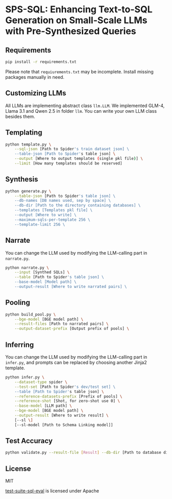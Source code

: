 # SPS-SQL: Enhancing Text-to-SQL Generation on Small-Scale LLMs with Pre-Synthesized Queries 

## Requirements

```bash
pip install -r requirements.txt
```

Please note that `requiurements.txt` may be incomplete. Install missing packages manually in need.

## Customizing LLMs

All LLMs are implementing abstract class `llm.LLM`. We implemented GLM-4, Llama 3.1 and Qwen 2.5 in folder `llm`. You can write your own LLM class besides them.

## Templating

```bash
python template.py \
    --sql-json [Path to Spider's train dataset json] \
    --table-json [Path to Spider's table json] \
    --output [Where to output templates (single pkl file)] \
    --limit [How many templates should be reserved]
```

## Synthesis

```bash
python generate.py \
    --table-json [Path to Spider's table json] \
    --db-names [DB names used, sep by space] \
    --db-dir [Path to the directory containing databases] \
    --templates [Templates pkl file] \
    --output [Where to write] \
    --maximum-sqls-per-template 256 \
    --template-limit 256 \
```

## Narrate

You can change the LLM used by modifying the LLM-calling part in `narrate.py`.

```bash
python narrate.py \
    --input [Synthed SQLs] \
    --table [Path to Spider's table json] \
    --base-model [Model path] \
    --output-result [Where to write narrated pairs] \
```

## Pooling

```bash
python build_pool.py \
    --bge-model [BGE model path] \
    --result-files [Path to narrated pairs] \
    --output-dataset-prefix [Output prefix of pools] \
```

## Inferring

You can change the LLM used by modifying the LLM-calling part in `infer.py`, and prompts can be replaced by choosing another Jinja2 template.

```bash
python infer.py \
    --dataset-type spider \
    --test-set [Path to Spider's dev/test set] \
    --table [Path to Spider's table json] \
    --reference-datasets-prefix [Prefix of pools] \
    --reference-shot [Shot, for zero-shot use 0] \
    --base-model [LLM path] \
    --bge-model [BGE model path] \
    --output-result [Where to write result] \
    [--sl \]
    [--sl-model [Path to Schema Linking model]]
```

## Test Accuracy

```bash
python validate.py --result-file [Result] --db-dir [Path to database dir] [--start 0 --end 200]
```

## License

MIT

[test-suite-sql-eval](https://github.com/taoyds/test-suite-sql-eval/) is licensed under Apache
